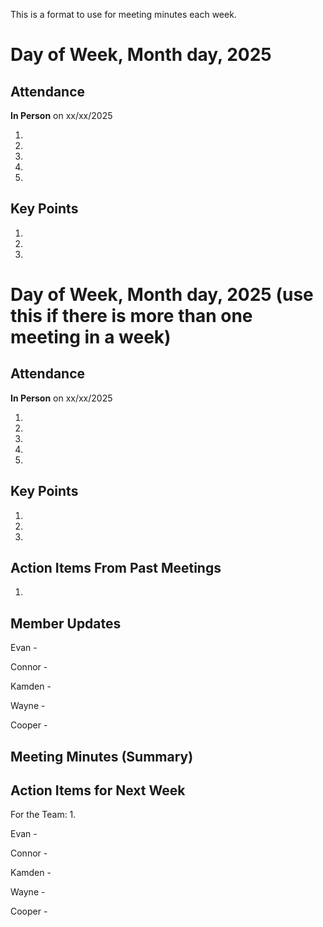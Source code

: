 
This is a format to use for meeting minutes each week.

# Day of Week, Month day, 2025

## Attendance

**In Person** on xx/xx/2025

1.
2.
3.
4.
5.

## Key Points

1.

2.

3.

# Day of Week, Month day, 2025 (use this if there is more than one meeting in a week)

## Attendance

**In Person** on xx/xx/2025

1.
2.
3.
4.
5.

## Key Points

1.

2.

3.

## Action Items From Past Meetings

1.

## Member Updates

Evan -

Connor -

Kamden -

Wayne -

Cooper -

## Meeting Minutes (Summary)



## Action Items for Next Week

For the Team: 1.

Evan -

Connor -

Kamden -

Wayne -

Cooper -
